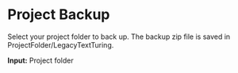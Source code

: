 # Project Backup

Select your project folder to back up. The backup zip file is saved in ProjectFolder/LegacyTextTuring.

**Input:** Project folder